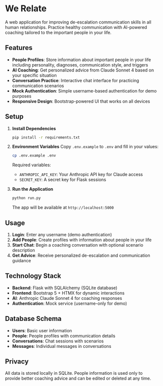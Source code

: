 # We Relate

A web application for improving de-escalation communication skills in all human relationships. Practice healthy communication with AI-powered coaching tailored to the important people in your life.

## Features

- **People Profiles**: Store information about important people in your life including personality, diagnoses, communication style, and triggers
- **AI Coaching**: Get personalized advice from Claude Sonnet 4 based on your specific situation
- **Conversation Practice**: Interactive chat interface for practicing communication scenarios
- **Mock Authentication**: Simple username-based authentication for demo purposes
- **Responsive Design**: Bootstrap-powered UI that works on all devices

## Setup

1. **Install Dependencies**
   ```bash
   pip install -r requirements.txt
   ```

2. **Environment Variables**
   Copy `.env.example` to `.env` and fill in your values:
   ```bash
   cp .env.example .env
   ```
   
   Required variables:
   - `ANTHROPIC_API_KEY`: Your Anthropic API key for Claude access
   - `SECRET_KEY`: A secret key for Flask sessions

3. **Run the Application**
   ```bash
   python run.py
   ```
   
   The app will be available at `http://localhost:5000`

## Usage

1. **Login**: Enter any username (demo authentication)
2. **Add People**: Create profiles with information about people in your life
3. **Start Chat**: Begin a coaching conversation with optional scenario description
4. **Get Advice**: Receive personalized de-escalation and communication guidance

## Technology Stack

- **Backend**: Flask with SQLAlchemy (SQLite database)
- **Frontend**: Bootstrap 5 + HTMX for dynamic interactions
- **AI**: Anthropic Claude Sonnet 4 for coaching responses
- **Authentication**: Mock service (username-only for demo)

## Database Schema

- **Users**: Basic user information
- **People**: People profiles with communication details
- **Conversations**: Chat sessions with scenarios
- **Messages**: Individual messages in conversations

## Privacy

All data is stored locally in SQLite. People information is used only to provide better coaching advice and can be edited or deleted at any time.